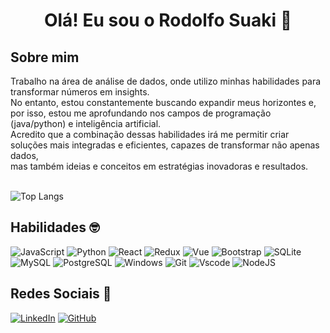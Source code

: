<h1 align="center">Olá! Eu sou o Rodolfo Suaki 👋</h1>


 <h2>Sobre mim</h2> 
Trabalho na área de análise de dados, onde utilizo minhas habilidades para transformar números em insights. </br>
No entanto, estou constantemente buscando expandir meus horizontes e, por isso, estou me aprofundando nos campos de programação (java/python) e inteligência artificial. </br>
Acredito que a combinação dessas habilidades irá me permitir criar soluções mais integradas e eficientes, capazes de transformar não apenas dados, </br>
mas também ideias e conceitos em estratégias inovadoras e resultados.

<br> ![Top Langs](https://github-readme-stats-git-masterrstaa-rickstaa.vercel.app/api/top-langs/?username=RodolfoSuaki&layout=compact&bg_color=000&border_color=30A3DC&title_color=E94D5F&text_color=FFF)

<h2>Habilidades 🤓</h2>

![JavaScript](https://img.shields.io/badge/JavaScript-F7DF1E?style=for-the-badge&logo=javascript&logoColor=black)
![Python](https://img.shields.io/badge/python-3670A0?style=for-the-badge&logo=python&logoColor=ffdd54)
![React](https://img.shields.io/badge/React-20232A?style=for-the-badge&logo=react&logoColor=61DAFB)
![Redux](https://img.shields.io/badge/redux-%23593d88.svg?style=for-the-badge&logo=redux&logoColor=white)
![Vue](https://img.shields.io/badge/vuejs-%2335495e.svg?style=for-the-badge&logo=vuedotjs&logoColor=%234FC08D)
![Bootstrap](https://img.shields.io/badge/-boostrap-0D1117?style=for-the-badge&logo=bootstrap&labelColor=0D1117)
![SQLite](https://img.shields.io/badge/SQLite-000?style=for-the-badge&logo=sqlite&logoColor=07405E)
![MySQL](https://img.shields.io/badge/MySQL-00000F?style=for-the-badge&logo=mysql&logoColor=white)
![PostgreSQL](https://img.shields.io/badge/PostgreSQL-000?style=for-the-badge&logo=postgresql)
![Windows](https://img.shields.io/badge/Windows-000?style=for-the-badge&logo=windows&logoColor=2CA5E0)
![Git](https://img.shields.io/badge/GIT-E44C30?style=for-the-badge&logo=git&logoColor=white)
![Vscode](https://img.shields.io/badge/Vscode-007ACC?style=for-the-badge&logo=visual-studio-code&logoColor=white)
![NodeJS](https://img.shields.io/badge/node.js-6DA55F?style=for-the-badge&logo=node.js&logoColor=white)

<h2>Redes Sociais 💬</h2>

[![LinkedIn](https://img.shields.io/badge/LinkedIn-0077B5?style=for-the-badge&logo=linkedin&logoColor=white)](https://www.linkedin.com/in/rodolfosuaki/)
[![GitHub](https://img.shields.io/badge/GitHub-100000?style=for-the-badge&logo=github&logoColor=white)](https://github.com/RodolfoSuaki)
